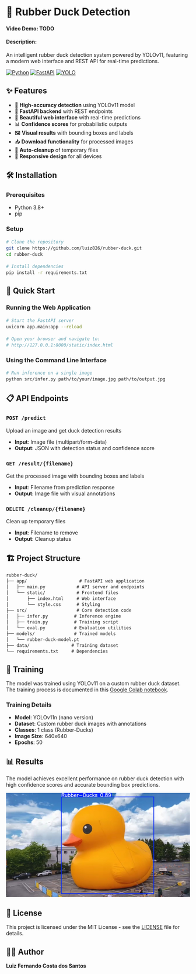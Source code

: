 # 🦆 Rubber Duck Detection
#### Video Demo:  TODO
#### Description:
An intelligent rubber duck detection system powered by YOLOv11, featuring a modern web interface and REST API for real-time predictions.

[![Python](https://img.shields.io/badge/Python-3.8+-blue.svg)](https://python.org)
[![FastAPI](https://img.shields.io/badge/FastAPI-0.68+-green.svg)](https://fastapi.tiangolo.com)
[![YOLO](https://img.shields.io/badge/YOLO-v11-yellow.svg)](https://ultralytics.com)

## ✨ Features

- 🎯 **High-accuracy detection** using YOLOv11 model
- 🚀 **FastAPI backend** with REST endpoints
- 🎨 **Beautiful web interface** with real-time predictions
- 📊 **Confidence scores** for probabilistic outputs
- 🖼️ **Visual results** with bounding boxes and labels
- 📥 **Download functionality** for processed images
- 🔄 **Auto-cleanup** of temporary files
- 📱 **Responsive design** for all devices

## 🛠️ Installation

### Prerequisites
- Python 3.8+
- pip

### Setup
```bash
# Clone the repository
git clone https://github.com/luiz826/rubber-duck.git
cd rubber-duck

# Install dependencies
pip install -r requirements.txt
```

## 🚀 Quick Start

### Running the Web Application
```bash
# Start the FastAPI server
uvicorn app.main:app --reload

# Open your browser and navigate to:
# http://127.0.0.1:8000/static/index.html
```

### Using the Command Line Interface
```bash
# Run inference on a single image
python src/infer.py path/to/your/image.jpg path/to/output.jpg
```

## 📋 API Endpoints

### `POST /predict`
Upload an image and get duck detection results
- **Input**: Image file (multipart/form-data)
- **Output**: JSON with detection status and confidence score

### `GET /result/{filename}`
Get the processed image with bounding boxes and labels
- **Input**: Filename from prediction response
- **Output**: Image file with visual annotations

### `DELETE /cleanup/{filename}`
Clean up temporary files
- **Input**: Filename to remove
- **Output**: Cleanup status

## 🏗️ Project Structure

```
rubber-duck/
├── app/                    # FastAPI web application
│   ├── main.py            # API server and endpoints
│   └── static/            # Frontend files
│       ├── index.html     # Web interface
│       └── style.css      # Styling
├── src/                   # Core detection code
│   ├── infer.py          # Inference engine
│   ├── train.py          # Training script
│   └── eval.py           # Evaluation utilities
├── models/               # Trained models
│   └── rubber-duck-model.pt
├── data/                # Training dataset
└── requirements.txt     # Dependencies
```

## 🎯 Training

The model was trained using YOLOv11 on a custom rubber duck dataset. The training process is documented in this [Google Colab notebook](https://colab.research.google.com/drive/1NbLwr5z3OTAIZo1zGFBp-leEsHZzqsgc?authuser=0#scrollTo=1qIKfrm6qtzn).

### Training Details
- **Model**: YOLOv11n (nano version)
- **Dataset**: Custom rubber duck images with annotations
- **Classes**: 1 class (Rubber-Ducks)
- **Image Size**: 640x640
- **Epochs**: 50

## 📊 Results

The model achieves excellent performance on rubber duck detection with high confidence scores and accurate bounding box predictions.

![Rubber Duck Prediction](results/rd-test.jpg)

## 📄 License

This project is licensed under the MIT License - see the [LICENSE](LICENSE) file for details.

## 👨‍💻 Author

**Luiz Fernando Costa dos Santos**

